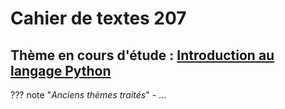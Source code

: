 # Cahier de textes 207


## Thème en cours d'étude : [Introduction au langage Python](../Theme0_Bases_de_Python/cours/)  

??? note "*Anciens thèmes traités*"
    - ...


